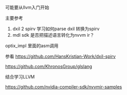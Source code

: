 可能要从llvm入门开始

主要参考

1. dxil 2 spirv  学习如何parse dxil 转换为spirv
2. mdl sdk  是否把描述语言转化为nvvm ir？

optix_impl 里面的asm调用



参看 https://github.com/HansKristian-Work/dxil-spirv

https://github.com/KhronosGroup/glslang

结合学习LLVM



https://github.com/nvidia-compiler-sdk/nvvmir-samples